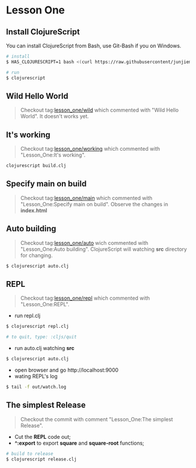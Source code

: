 # Lesson One

## Install ClojureScript
You can install ClojureScript from Bash, use Git-Bash if you on Windows.
```sh
# install
$ HAS_CLOJURESCRIPT=1 bash <(curl https://raw.githubusercontent/junjiemars/kit/master/ul/install-java-kits.sh)

# run
$ clojurescript
```

## Wild Hello World
> Checkout tag:[lesson_one/wild](https://github.com/junjiemars/clojurescript_lessons/tree/lesson_one/wild) which commented with "Wild Hello World".
It doesn't works yet.

## It's working
> Checkout tag:[lesson_one/working](https://github.com/junjiemars/clojurescript_lessons/tree/lesson_one/working) which commented with "Lesson_One:It's working".
```sh
clojurescript build.clj
```

## Specify **main** on build
> Checkout tag:[lesson_one/main](https://github.com/junjiemars/clojurescript_lessons/tree/lesson_one/main) which commented with "Lesson_One:Specify main on build".
Observe the changes in **index.html**

## Auto building
> Checkout tag:[lesson_one/auto](https://github.com/junjiemars/clojurescript_lessons/tree/lesson_one/auto) wich  commented with "Lesson_One:Auto building".
ClojureScript will watching **src** directory for changing.
```sh
$ clojurescript auto.clj
```

## REPL
> Checkout tag:[lesson_one/repl](https://github.com/junjiemars/clojurescript_lessons/tree/lesson_one/repl) which commented with "Lesson_One:REPL".
* run repl.clj
```sh
$ clojurescript repl.clj

# to quit, type: :cljs/quit
```
* run auto.clj watching **src**
```sh
$ clojurescript auto.clj
```
* open browser and go http://localhost:9000
* wating REPL's log
```sh
$ tail -f out/watch.log
```

## The simplest Release
> Checkout the commit with comment "Lesson_One:The simplest Release".

* Cut the **REPL** code out;
* **^:export** to export **square** and **square-root** functions;

```sh
# build to release
$ clojurescript release.clj
```



